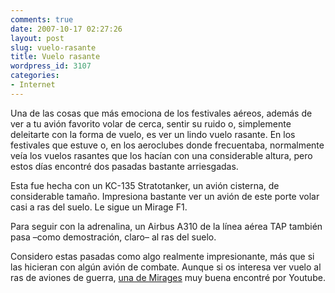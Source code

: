 ```yaml
---
comments: true
date: 2007-10-17 02:27:26
layout: post
slug: vuelo-rasante
title: Vuelo rasante
wordpress_id: 3107
categories:
- Internet
---
```


Una de las cosas que más emociona de los festivales aéreos, además de ver a tu avión favorito volar de cerca, sentir su ruido o, simplemente deleitarte con la forma de vuelo, es ver un lindo vuelo rasante. En los festivales que estuve o, en los aeroclubes donde frecuentaba, normalmente veía los vuelos rasantes que los hacían con una considerable altura, pero estos días encontré dos pasadas bastante arriesgadas.





Esta fue hecha con un KC-135 Stratotanker, un avión cisterna, de considerable tamaño. Impresiona bastante ver un avión de este porte volar casi a ras del suelo. Le sigue un Mirage F1.







Para seguir con la adrenalina, un Airbus A310 de la línea aérea TAP también pasa –como demostración, claro– al ras del suelo.







Considero estas pasadas como algo realmente impresionante, más que si las hicieran con algún avión de combate. Aunque si os interesa ver vuelo al ras de aviones de guerra, [una de Mirages](http://www.youtube.com/watch?v=vRwEUwN6R8g) muy buena encontré por Youtube.
